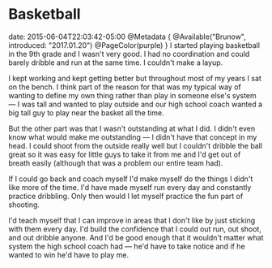 # Basketball
date: 2015-06-04T22:03:42-05:00
@Metadata {
  @Available("Brunow", introduced: "2017.01.20")
  @PageColor(purple)
}
I started playing basketball in the 9th grade and I wasn't very good. I had no coordination and could barely dribble and run at the same time. I couldn't make a layup.

I kept working and kept getting better but throughout most of my years I sat on the bench. I think part of the reason for that was my typical way of wanting to define my own thing rather than play in someone else's system &mdash; I was tall and wanted to play outside and our high school coach wanted a big tall guy to play near the basket all the time.

But the other part was that I wasn't outstanding at what I did. I didn't even know what would make me outstanding &mdash; I didn't have that concept in my head. I could shoot from the outside really well but I couldn't dribble the ball great so it was easy for little guys to take it from me and I'd get out of breath easily (although that was a problem our entire team had).

If I could go back and coach myself I'd make myself do the things I didn't like more of the time. I'd have made myself run every day and constantly practice dribbling. Only then would I let myself practice the fun part of shooting.

I'd teach myself that I can improve in areas that I don't like by just sticking with them every day. I'd build the confidence that I could out run, out shoot, and out dribble anyone. And I'd be good enough that it wouldn't matter what system the high school coach had &mdash; he'd have to take notice and if he wanted to win he'd have to play me.
